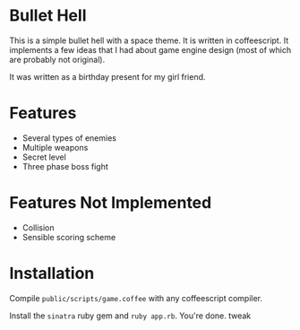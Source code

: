 Bullet Hell
=======

This is a simple bullet hell with a space theme. It is written in coffeescript. It implements a few ideas that I had about game engine design (most of which are probably not original).

It was written as a birthday present for my girl friend.

Features
=======

* Several types of enemies
* Multiple weapons
* Secret level
* Three phase boss fight


Features Not Implemented
========

* Collision
* Sensible scoring scheme


Installation
========

Compile `public/scripts/game.coffee` with any coffeescript compiler.

Install the `sinatra` ruby gem and `ruby app.rb`. You're done.
tweak
